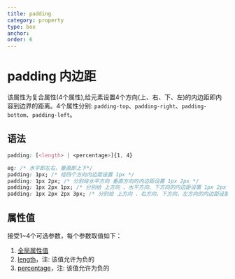 ```yaml
---
title: padding
category: property
type: box
anchor:
order: 6
---
```


# padding 内边距

该属性为复合属性(4个属性),给元素设置4个方向(上、右、下、左)的内边距即内容到边界的距离。4个属性分别: `padding-top`、`padding-right`、`padding-bottom`、`padding-left`。

## 语法

```css
padding: [<length> | <percentage>]{1, 4}

eg: /* 水平即左右，垂直即上下*/
padding: 1px; /* 给四个方向内边距设置 1px */
padding: 1px 2px; /* 分别给水平方向 垂直方向的内边距设置 1px 2px */
padding: 1px 2px 1px; /* 分别给 上方向 、水平方向、下方向的内边距设置 1px 2px 1px */
padding: 1px 2px 2px 3px; /* 分别给 上方向 、右方向、下方向、左方向的内边距设置 1px 2px 2px 3px*/
```

## 属性值

接受1~4个可选参数，每个参数取值如下：

1. [全局属性值](/front-end/CSS/values#anchor-值类型)
1. [length](/front-end/CSS/values#anchor-值类型)，注: 该值允许为负的
1. [percentage](/front-end/CSS/values#anchor-值类型)，注: 该值允许为负的

